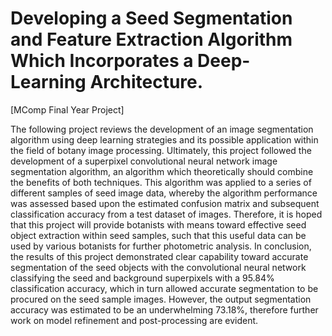 # Developing a Seed Segmentation and Feature Extraction Algorithm Which Incorporates a Deep-Learning Architecture. 
[MComp Final Year Project]

The following project reviews the development of an image segmentation algorithm using deep learning strategies and its possible application within the field of botany image processing. Ultimately, 
this project followed the development of a superpixel convolutional neural network image segmentation 
algorithm, an algorithm which theoretically should combine the benefits of both techniques. This 
algorithm was applied to a series of different samples of seed image data, whereby the algorithm 
performance was assessed based upon the estimated confusion matrix and subsequent classification 
accuracy from a test dataset of images. Therefore, it is hoped that this project will provide botanists 
with means toward effective seed object extraction within seed samples, such that this useful data can 
be used by various botanists for further photometric analysis. In conclusion, the results of this project 
demonstrated clear capability toward accurate segmentation of the seed objects with the convolutional 
neural network classifying the seed and background superpixels with a 95.84% classification accuracy, 
which in turn allowed accurate segmentation to be procured on the seed sample images. However, the 
output segmentation accuracy was estimated to be an underwhelming 73.18%, therefore further work 
on model refinement and post-processing are evident.
